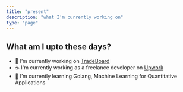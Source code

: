 ```yaml
---
title: "present"
description: "what I'm currently working on"
type: "page"
---
```


## What am I upto these days?

- 🔭 I’m currently working on [TradeBoard](https://tradeboard.carrd.co/)
- ☕️ I'm currently working as a freelance developer on [Upwork](https://www.upwork.com/freelancers/~018b3fb57c86bd5e53)
- 🌱 I’m currently learning Golang, Machine Learning for Quantitative Applications
